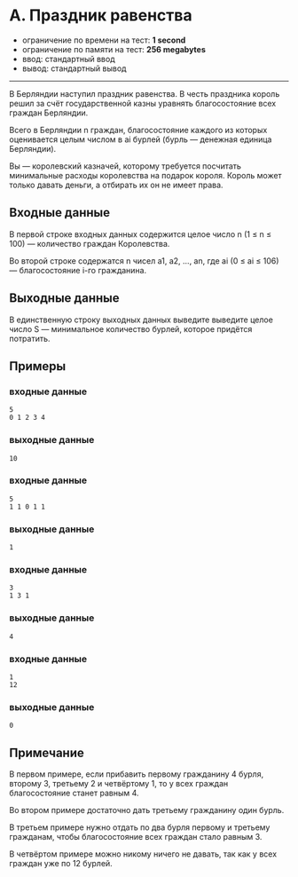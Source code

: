 # A. Праздник равенства

- ограничение по времени на тест: **1 second**
- ограничение по памяти на тест: **256 megabytes**
- ввод: стандартный ввод
- вывод: стандартный вывод

---

В Берляндии наступил праздник равенства. В честь праздника король решил за счёт государственной казны уравнять
благосостояние всех граждан Берляндии.

Всего в Берляндии n граждан, благосостояние каждого из которых оценивается целым числом в ai бурлей (бурль — денежная
единица Берляндии).

Вы — королевский казначей, которому требуется посчитать минимальные расходы королевства на подарок короля. Король может
только давать деньги, а отбирать их он не имеет права.

## Входные данные

В первой строке входных данных содержится целое число n (1 ≤ n ≤ 100) — количество граждан Королевства.

Во второй строке содержатся n чисел a1, a2, ..., an, где ai (0 ≤ ai ≤ 106) — благосостояние i-го гражданина.

## Выходные данные

В единственную строку выходных данных выведите выведите целое число S — минимальное количество бурлей, которое придётся
потратить.

## Примеры
### входные данные
```
5
0 1 2 3 4
```
### выходные данные
```
10
```

### входные данные
```
5
1 1 0 1 1
```
### выходные данные
```
1
```

### входные данные
```
3
1 3 1
```
### выходные данные
```
4
```

### входные данные
```
1
12
```
### выходные данные
```
0
```

## Примечание

В первом примере, если прибавить первому гражданину 4 бурля, второму 3, третьему 2 и четвёртому 1, то у всех граждан
благосостояние станет равным 4.

Во втором примере достаточно дать третьему гражданину один бурль.

В третьем примере нужно отдать по два бурля первому и третьему гражданам, чтобы благосостояние всех граждан стало равным
3.

В четвёртом примере можно никому ничего не давать, так как у всех граждан уже по 12 бурлей.
